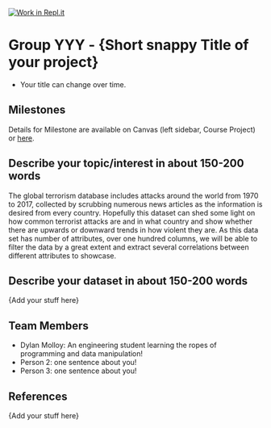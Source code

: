 [![Work in Repl.it](https://classroom.github.com/assets/work-in-replit-14baed9a392b3a25080506f3b7b6d57f295ec2978f6f33ec97e36a161684cbe9.svg)](https://classroom.github.com/online_ide?assignment_repo_id=359263&assignment_repo_type=GroupAssignmentRepo)
# Group YYY - {Short snappy Title of your project}

- Your title can change over time.

## Milestones

Details for Milestone are available on Canvas (left sidebar, Course Project) or [here](https://firas.moosvi.com/courses/data301/project/milestone01.html).

## Describe your topic/interest in about 150-200 words

The global terrorism database includes attacks around the world from 1970 to 2017, collected by scrubbing numerous news articles as the information is desired from every country.
Hopefully this dataset can shed some light on how common terrorist attacks are and in what country and show whether there are upwards or downward trends in how violent they are.
As this data set has number of attributes, over one hundred columns, we will be able to filter the data by a great extent and extract several correlations between different attributes to showcase.


## Describe your dataset in about 150-200 words

{Add your stuff here}

## Team Members

- Dylan Molloy: An engineering student learning the ropes of programming and data manipulation!
- Person 2: one sentence about you!
- Person 3: one sentence about you!

## References

{Add your stuff here}
